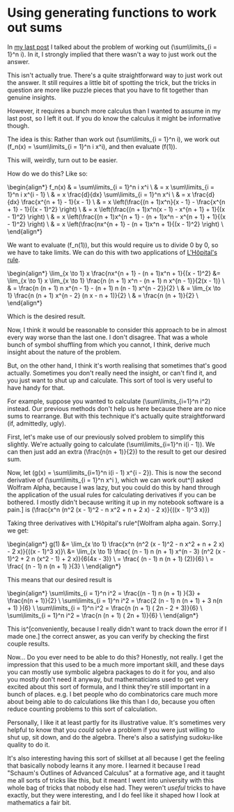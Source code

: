 # Using generating functions to work out sums

In [my last post](https://notebook.drmaciver.com/posts/2025-04-24-10:00.html) I talked about the problem of working out \(\sum\limits_{i = 1}^n i\). In it, I strongly implied that there wasn't a way to just work out the answer.

This isn't actually true. There's a quite straightforward way to just work out the answer. It still requires a little bit of spotting the trick, but the tricks in question are more like puzzle pieces that you have to fit together than genuine insights.

However, it requires a bunch more calculus than I wanted to assume in my last post, so I left it out. If you do know the calculus it might be informative though.

The idea is this: Rather than work out \(\sum\limits_{i = 1}^n i\), we work out \(f_n(x) = \sum\limits_{i = 1}^n i x^i\), and then evaluate \(f(1)\).

This will, weirdly, turn out to be easier.

How do we do this? Like so:

\begin{align*}
f_n(x) & = \sum\limits_{i = 1}^n i x^i \\
& = x \sum\limits_{i = 1}^n i x^{i - 1} \\
& = x \frac{d}{dx} \sum\limits_{i = 1}^n x^i \\
& = x \frac{d}{dx} \frac{x^{n + 1} - 1}{x - 1} \\
& = x \left(\frac{(n + 1)x^n}{x - 1} - \frac{x^{n + 1} - 1}{(x - 1)^2} \right) \\
& = x \left(\frac{(n + 1)x^n(x - 1) - x^{n + 1} + 1}{(x - 1)^2} \right) \\
& = x \left(\frac{(n + 1)x^{n + 1} - (n + 1)x^n - x^{n + 1} + 1}{(x - 1)^2} \right) \\
& = x \left(\frac{nx^{n + 1} - (n + 1)x^n + 1}{(x - 1)^2} \right) \\
\end{align*}

We want to evaluate \(f_n(1)\), but this would require us to divide 0 by 0, so we have to take limits. We can do this with two applications of [L'Hôpital's rule](https://en.wikipedia.org/wiki/L%27H%C3%B4pital%27s_rule).

\begin{align*}
\lim_{x \to 1} x \frac{nx^{n + 1} - (n + 1)x^n + 1}{(x - 1)^2} &=  \lim_{x \to 1} x \lim_{x \to 1} \frac{n (n + 1) x^n - (n + 1) n x^{n - 1}}{2(x - 1)} \\
& =  \frac{n (n + 1) n x^{n - 1} - (n + 1) n (n - 1) x^{n - 2}}{2} \\
& = \lim_{x \to 1} \frac{n (n + 1)  x^{n - 2} (n x - n + 1)}{2} \\
& = \frac{n (n + 1)}{2} \\
\end{align*}

Which is the desired result.

Now, I think it would be reasonable to consider this approach to be in almost every way worse than the last one. I don't disagree. That was a whole bunch of symbol shuffling from which you cannot, I think, derive much insight about the nature of the problem.

But, on the other hand, I think it's worth realising that sometimes that's good actually. Sometimes you don't really need the insight, or can't find it, and you just want to shut up and calculate. This sort of tool is very useful to have handy for that.

For example, suppose you wanted to calculate \(\sum\limits_{i=1}^n i^2\) instead. Our previous methods don't help us here because there are no nice sums to rearrange. But with this technique it's actually quite straightforward (if, admittedly, ugly).

First, let's make use of our previously solved problem to simplify this slightly. We're actually going to calculate \(\sum\limits_{i=1}^n i(i - 1)\). We can then just add an extra \(\frac{n(n + 1)}{2}\) to the result to get our desired sum.

Now, let \(g(x) = \sum\limits_{i=1}^n i(i - 1) x^{i - 2}\). This is now the second derivative of \(\sum\limits_{i = 1}^n x^i \), which we can work out^[I asked Wolfram Alpha, because I was lazy, but you could do this by hand through the application of the usual rules for calculating derivatives if you can be bothered. I mostly didn't because writing it up in my notebook software is a pain.] is \(\frac{x^n (n^2 (x - 1)^2 - n x^2 + n + 2 x) - 2 x)}{((x - 1)^3 x)}\)

Taking three derivatives with L'Hôpital's rule^[Wolfram alpha again. Sorry.] we get:

\begin{align*}
g(1) &= \lim_{x \to 1} \frac{x^n (n^2 (x - 1)^2 - n x^2 + n + 2 x) - 2 x)}{((x - 1)^3 x)}\\
&= \lim_{x \to 1} \frac{ (n - 1) n (n + 1) x^(n - 3) (n^2 (x - 1)^2 + 2 n (x^2 - 1) + 2 x)}{6(4x - 3)} \\
= \frac{ (n - 1) n (n + 1) (2)}{6} \\
= \frac{ (n - 1) n (n + 1) }{3} \\
\end{align*}

This means that our desired result is 

\begin{align*}
\sum\limits_{i = 1}^n i^2 =  \frac{(n - 1) n (n + 1) }{3} + \frac{n(n + 1)}{2} \\
\sum\limits_{i = 1}^n i^2 = \frac{2 (n - 1) n (n + 1)  + 3 n(n + 1) }{6} \\
\sum\limits_{i = 1}^n i^2 = \frac{n (n + 1) ( 2n - 2  + 3)}{6} \\
\sum\limits_{i = 1}^n i^2 = \frac{n (n + 1) ( 2n + 1)}{6} \\
\end{align*}

This is^[conveniently, because I really didn't want to track down the error if I made one.] the correct answer, as you can verify by checking the first couple results.

Now... Do you ever need to be able to do this? Honestly, not really. I get the impression that this used to be a much more important skill, and these days you can mostly use symbolic algebra packages to do it for you, and also you mostly don't need it anyway, but mathematicians used to get very excited about this sort of formula, and I think they're still important in a bunch of places. e.g. I bet people who do combinatorics care much more about being able to do calculations like this than I do, because you often reduce counting problems to this sort of calculation.

Personally, I like it at least partly for its illustrative value. It's sometimes very helpful to know that you *could* solve a problem if you were just willing to shut up, sit down, and do the algebra. There's also a satisfying sudoku-like quality to do it.

It's also interesting having this sort of skillset at all because I get the feeling that basically nobody learns it any more. I learned it because I read "Schaum's Outlines of Advanced Calculus" at a formative age, and it taught me all sorts of tricks like this, but it meant I went into university with this whole bag of tricks that nobody else had. They weren't *useful* tricks to have exactly, but they were interesting, and I do feel like it shaped how I look at mathematics a fair bit. 
